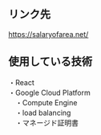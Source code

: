 ## リンク先
https://salaryofarea.net/  

## 使用している技術
・React  
・Google Cloud Platform  
　・Compute Engine  
　・load balancing  
　・マネージド証明書
